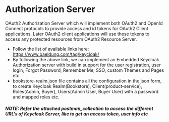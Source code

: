 # Authorization Server
OAuth2 Authorization Server which will implement both OAuth2 and OpenId Connect protocols to provide access and id tokens for OAuth2 Client applications. Later OAuth2 client applications will use these tokens to access any protected resources from OAuth2 Resource Server.
 - Follow the list of available links here: https://www.baeldung.com/tag/keycloak/
 - By following the above link, we can implement an Embedded Keycloak Authorization server with build in support for the user registration, user login, Forgot Password, Remember Me, SSO, custom Themes and Pages etc
 - bookstore-realm.json file contains all the configuration in the json form, to create Keycloak Realm(Bookstore), Client(product-service), Roles(Admin, Buyer), Users(Admin User, Buyer User) with a password and mapped roles etc.
 
##### NOTE: Refer the attached postman_collection to access the different URL's of Keycloak Server, like to get an access token, user info etc
